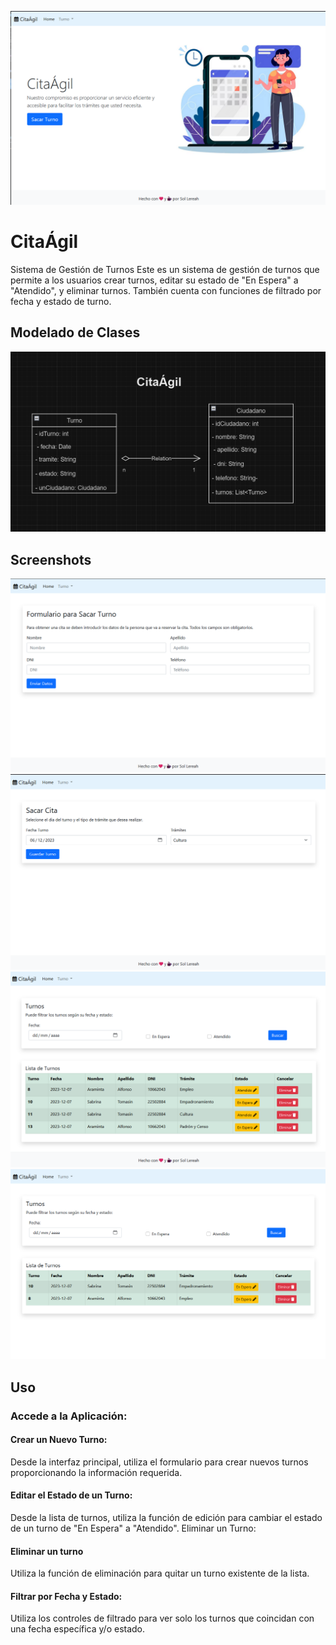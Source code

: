 ![Logo de Mi Proyecto](./imagesReadme/CitaAgil.png)

# CitaÁgil

Sistema de Gestión de Turnos
Este es un sistema de gestión de turnos que permite a los usuarios crear turnos, editar su estado de "En Espera" a "Atendido", y eliminar turnos. También cuenta con funciones de filtrado por fecha y estado de turno.

## Modelado de Clases

![Logo de Mi Proyecto](./imagesReadme/Uml.png)
## Screenshots
![Logo de Mi Proyecto](./imagesReadme/pantallaCiuda.png)
![Logo de Mi Proyecto](./imagesReadme/pantallaTurno.png)
![Logo de Mi Proyecto](./imagesReadme/mostrarTurnos.png)
![Logo de Mi Proyecto](./imagesReadme/filtroFechaEstado.png)


## Uso


### Accede a la Aplicación:

#### Crear un Nuevo Turno:

Desde la interfaz principal, utiliza el formulario para crear nuevos turnos proporcionando la información requerida.

#### Editar el Estado de un Turno:

Desde la lista de turnos, utiliza la función de edición para cambiar el estado de un turno de "En Espera" a "Atendido".
Eliminar un Turno:

#### Eliminar un turno
Utiliza la función de eliminación para quitar un turno existente de la lista.

#### Filtrar por Fecha y Estado:
Utiliza los controles de filtrado para ver solo los turnos que coincidan con una fecha específica y/o estado.
